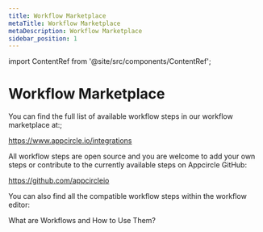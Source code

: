 ```yaml
---
title: Workflow Marketplace
metaTitle: Workflow Marketplace
metaDescription: Workflow Marketplace
sidebar_position: 1
---
```


import ContentRef from '@site/src/components/ContentRef';

# Workflow Marketplace

You can find the full list of available workflow steps in our workflow marketplace at:;

https://www.appcircle.io/integrations

All workflow steps are open source and you are welcome to add your own steps or contribute to the currently available steps on Appcircle GitHub:

https://github.com/appcircleio

You can also find all the compatible workflow steps within the workflow editor:

<ContentRef url="/workflows/why-to-use-workflows">What are Workflows and How to Use Them?</ContentRef>
